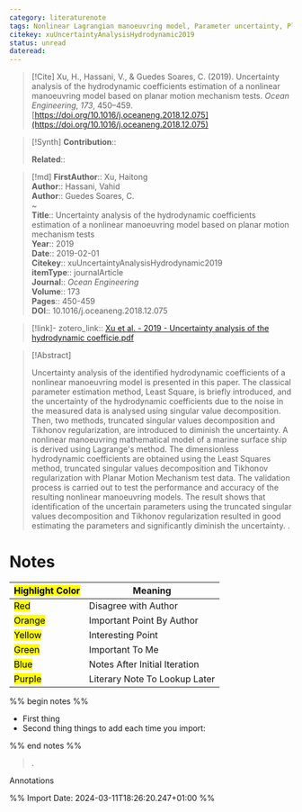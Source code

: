 ```yaml
---
category: literaturenote
tags: Nonlinear Lagrangian manoeuvring model, Parameter uncertainty, Planar motion mechanism test, Tikhonov regularization, Truncated singular values decomposition, paper4
citekey: xuUncertaintyAnalysisHydrodynamic2019
status: unread
dateread:
---
```


> [!Cite]
> Xu, H., Hassani, V., & Guedes Soares, C. (2019). Uncertainty analysis of the hydrodynamic coefficients estimation of a nonlinear manoeuvring model based on planar motion mechanism tests. _Ocean Engineering_, _173_, 450–459. [https://doi.org/10.1016/j.oceaneng.2018.12.075](https://doi.org/10.1016/j.oceaneng.2018.12.075)

>[!Synth]
>**Contribution**:: 
>
>**Related**:: 
>

>[!md]
> **FirstAuthor**:: Xu, Haitong  
> **Author**:: Hassani, Vahid  
> **Author**:: Guedes Soares, C.  
~    
> **Title**:: Uncertainty analysis of the hydrodynamic coefficients estimation of a nonlinear manoeuvring model based on planar motion mechanism tests  
> **Year**:: 2019  
> **Date**:: 2019-02-01  
> **Citekey**:: xuUncertaintyAnalysisHydrodynamic2019  
> **itemType**:: journalArticle  
> **Journal**:: *Ocean Engineering*  
> **Volume**:: 173   
> **Pages**:: 450-459  
> **DOI**:: 10.1016/j.oceaneng.2018.12.075    

> [!link]-
> zotero_link:: [Xu et al. - 2019 - Uncertainty analysis of the hydrodynamic coefficie.pdf](zotero://select/library/items/72HZCR6R)


> [!Abstract]
>
> Uncertainty analysis of the identified hydrodynamic coefficients of a nonlinear manoeuvring model is presented in this paper. The classical parameter estimation method, Least Square, is briefly introduced, and the uncertainty of the hydrodynamic coefficients due to the noise in the measured data is analysed using singular value decomposition. Then, two methods, truncated singular values decomposition and Tikhonov regularization, are introduced to diminish the uncertainty. A nonlinear manoeuvring mathematical model of a marine surface ship is derived using Lagrange's method. The dimensionless hydrodynamic coefficients are obtained using the Least Squares method, truncated singular values decomposition and Tikhonov regularization with Planar Motion Mechanism test data. The validation process is carried out to test the performance and accuracy of the resulting nonlinear manoeuvring models. The result shows that identification of the uncertain parameters using the truncated singular values decomposition and Tikhonov regularization resulted in good estimating the parameters and significantly diminish the uncertainty.
>.
> 
# Notes

| <mark class="hltr-grey">Highlight Color</mark> | Meaning                       |
| ---------------------------------------------- | ----------------------------- |
| <mark class="hltr-red">Red</mark>              | Disagree with Author          |
| <mark class="hltr-orange">Orange</mark>        | Important Point By Author     |
| <mark class="hltr-yellow">Yellow</mark>        | Interesting Point             |
| <mark class="hltr-green">Green</mark>          | Important To Me               |
| <mark class="hltr-blue">Blue</mark>            | Notes After Initial Iteration |
| <mark class="hltr-purple">Purple</mark>        | Literary Note To Lookup Later |

%% begin notes %%
- First thing
- Second thing
things to add each time you import:

%% end notes %%

>.
 
 Annotations


%% Import Date: 2024-03-11T18:26:20.247+01:00 %%
